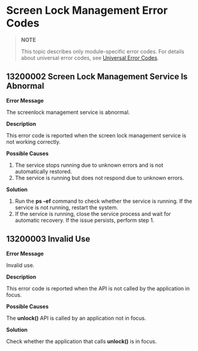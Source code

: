 # Screen Lock Management Error Codes

> **NOTE**
>
> This topic describes only module-specific error codes. For details about universal error codes, see [Universal Error Codes](../errorcode-universal.md).

## 13200002 Screen Lock Management Service Is Abnormal

**Error Message**

The screenlock management service is abnormal.

**Description**

This error code is reported when the screen lock management service is not working correctly.

**Possible Causes**

 
1. The service stops running due to unknown errors and is not automatically restored.
2. The service is running but does not respond due to unknown errors.

**Solution**

1. Run the **ps -ef** command to check whether the service is running. If the service is not running, restart the system.
2. If the service is running, close the service process and wait for automatic recovery. If the issue persists, perform step 1.

## 13200003 Invalid Use

**Error Message**

Invalid use.

**Description**

This error code is reported when the API is not called by the application in focus.

**Possible Causes**

The **unlock()** API is called by an application not in focus.


**Solution**

Check whether the application that calls **unlock()** is in focus.
